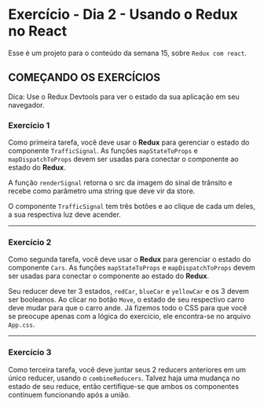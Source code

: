 # Exercício - Dia 2 - Usando o Redux no React

Esse é um projeto para o conteúdo da semana 15, sobre `Redux com react`.

## COMEÇANDO OS EXERCÍCIOS

Dica: Use o Redux Devtools para ver o estado da sua aplicação em seu navegador.

### Exercício 1

Como primeira tarefa, você deve usar o **Redux** para gerenciar o estado do componente `TrafficSignal`. As funções `mapStateToProps` e `mapDispatchToProps` devem ser usadas para conectar o componente ao estado do **Redux**.

A função `renderSignal` retorna o src da imagem do sinal de trânsito e recebe como parâmetro uma string que deve vir da store.

O componente `TrafficSignal` tem três botões e ao clique de cada um deles, a sua respectiva luz deve acender.

---

### Exercício 2

Como segunda tarefa, você deve usar o **Redux** para gerenciar o estado do componente `Cars`. As funções `mapStateToProps` e `mapDispatchToProps` devem ser usadas para conectar o componente ao estado do **Redux**.

Seu reducer deve ter 3 estados, `redCar`, `blueCar` e `yellowCar` e os 3 devem ser booleanos. Ao clicar no botão `Move`, o estado de seu respectivo carro deve mudar para que o carro ande. Já fizemos todo o CSS para que você se preocupe apenas com a lógica do exercício, ele encontra-se no arquivo `App.css`.

---

### Exercício 3

Como terceira tarefa, você deve juntar seus 2 reducers anteriores em um único reducer, usando o `combineReducers`. Talvez haja uma mudança 
no estado de seu reduce, então certifique-se que ambos os componentes continuem funcionando após a união.

